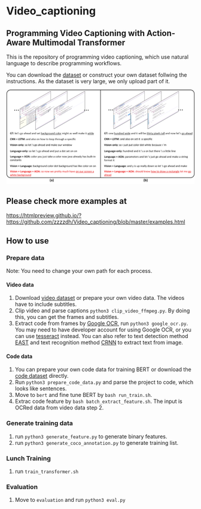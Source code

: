 # Video_captioning

## Programming Video Captioning with Action-Aware Multimodal Transformer

This is the repository of programming video captioning, which use natural language to describe programming workflows.

You can download the [dataset](https://drive.google.com/file/d/1wu0RjBGhs6LoFpINHuqKWXZJWtR7UL4W/view?usp=sharing) or construct your own dataset follwing the instructions. As the dataset is very large, we only upload part of it.

![](/examples/result.jpg)


## Please check more examples at 
https://htmlpreview.github.io/?https://github.com/zzzzdh/Video_captioning/blob/master/examples.html

## How to use

### Prepare data

Note: You need to change your own path for each process.

#### Video data
1. Download [video dataset](https://drive.google.com/file/d/1J3gCS_4JWfinZepA3dnzV0sp0bHHCIqv/view?usp=sharing) or prepare your own video data. The videos have to include subtitles.
2. Clip video and parse captions `python3 clip_video_ffmpeg.py`. By doing this, you can get the frames and subtitles.
3. Extract code from frames by [Google OCR](https://cloud.google.com/vision/docs/ocr), run `python3 google_ocr.py`. You may need to have developer account for using Google OCR, or you can use [tesseract](https://github.com/tesseract-ocr/tesseract) instead. You can also refer to text detection method [EAST](https://github.com/argman/EAST) and text recognition method [CRNN](https://github.com/bgshih/crnn) to extract text from image.

#### Code data
1. You can prepare your own code data for training BERT or download the [code dataset](https://drive.google.com/file/d/1ZuLv13EE61BqpU2ZNDS7DdrXPmzcUJj3/view?usp=sharing) directly.
2. Run `python3 prepare_code_data.py` and parse the project to code, which looks like sentences.
3. Move to `bert` and fine tune BERT by `bash run_train.sh`.
4. Extrac code feature by `bash batch_extract_feature.sh`. The input is OCRed data from video data step 2.

### Generate training data
1. run `python3 generate_feature.py` to generate binary features.
2. run `python3 generate_coco_annotation.py` to generate training list.

### Lunch Training
1. run `train_transformer.sh`

### Evaluation
1. Move to `evaluation` and run `python3 eval.py`
